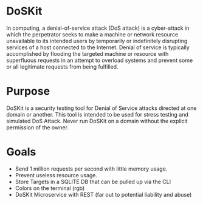 # DoSKit
In computing, a denial-of-service attack (DoS attack) is a cyber-attack in which the perpetrator seeks to make a machine or network resource unavailable to its intended users by temporarily or indefinitely disrupting services of a host connected to the Internet. Denial of service is typically accomplished by flooding the targeted machine or resource with superfluous requests in an attempt to overload systems and prevent some or all legitimate requests from being fulfilled.

# Purpose 
DoSKit is a security testing tool for Denial of Service attacks 
directed at one domain or another. This tool is intended to be used 
for stress testing and simulated DoS Attack. Never run DoSKit on a 
domain without the explicit permission of the owner. 

# Goals 
- Send 1 million requests per second with little memory usage. 
- Prevent useless resource usage. 
- Store Targets in a SQLITE DB that can be pulled up via the CLI
- Colors on the terminal (rgb)
- DoSKit Microservice with REST (far out to potential liability and abuse)

